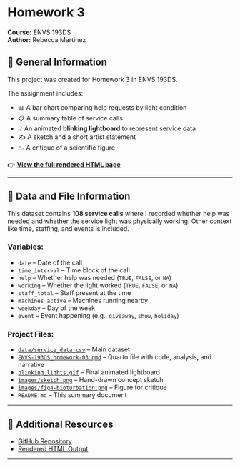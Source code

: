 # Homework 3
**Course:** ENVS 193DS  
**Author:** Rebecca Martinez

## 📖 General Information

This project was created for Homework 3 in ENVS 193DS.

The assignment includes:
- 📊 A bar chart comparing help requests by light condition  
- 📋 A summary table of service calls  
- 💡 An animated **blinking lightboard** to represent service data  
- ✍️ A sketch and a short artist statement  
- 📉 A critique of a scientific figure

👉 **[View the full rendered HTML page]( https://rebeccalmartinez.github.io/ENVS-193DS_homework-03/code/ENVS-193DS_homework-03.html)**

---

## 📁 Data and File Information

This dataset contains **108 service calls** where I recorded whether help was needed and whether the service light was physically working. Other context like time, staffing, and events is included.

### Variables:
- `date` – Date of the call  
- `time_interval` – Time block of the call  
- `help` – Whether help was needed (`TRUE`, `FALSE`, or `NA`)  
- `working` – Whether the light worked (`TRUE`, `FALSE`, or `NA`)  
- `staff_total` – Staff present at the time  
- `machines_active` – Machines running nearby  
- `weekday` – Day of the week  
- `event` – Event happening (e.g., `giveaway`, `show`, `holiday`)

### Project Files:
- [`data/service_data.csv`](data/service_data.csv) – Main dataset  
- [`ENVS-193DS_homework-03.qmd`](ENVS-193DS_homework-03.qmd) – Quarto file with code, analysis, and narrative  
- [`blinking_lights.gif`](blinking_lights.gif) – Final animated lightboard  
- [`images/sketch.png`](images/sketch.png) – Hand-drawn concept sketch  
- [`images/fig4-bioturbation.png`](images/fig4-bioturbation.png) – Figure for critique  
- `README.md` – This summary document

---

## 🔗 Additional Resources

- [GitHub Repository](https://github.com/RebeccaLMartinez/ENVS-193DS_homework-03)  
- [Rendered HTML Output]( https://rebeccalmartinez.github.io/ENVS-193DS_homework-03/code/ENVS-193DS_homework-03.html)

---
